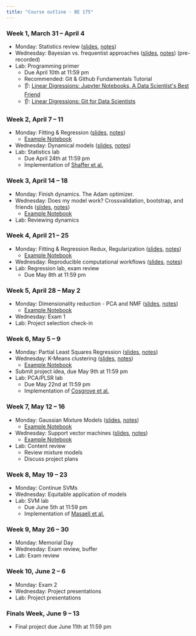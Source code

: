 ```yaml
---
title: "Course outline - BE 175"
---
```


### Week 1, March 31 – April 4

- Monday: Statistics review ([slides](../lectures/lecture1.html), [notes](../notes/lecture1.html))
- Wednesday: Bayesian vs. frequentist approaches ([slides](../lectures/bayesian.html), [notes](../notes/bayesian.html)) (pre-recorded)
- Lab: Programming primer
  - Due April 10th at 11:59 pm
  - Recommended: Git & Github Fundamentals Tutorial
  - 👂: [Linear Digressions: Jupyter Notebooks, A Data Scientist's Best Friend](https://lineardigressions.com/episodes/2017/8/20/jupyter-notebooks-a-data-scientists-best-friend)
  - 👂: [Linear Digressions: Git for Data Scientists](https://lineardigressions.com/episodes/2018/6/3/git-for-data-scientists)

### Week 2, April 7 – 11

- Monday: Fitting & Regression ([slides](../lectures/regression.html), [notes](../notes/regression.html))
  - [Example Notebook](../examples/OLS-Example.ipynb)
- Wednesday: Dynamical models ([slides](../lectures/dynamics.html), [notes](../notes/dynamics.html))
- Lab: Statistics lab
  - Due April 24th at 11:59 pm
  - Implementation of [Shaffer et al.](https://www.nature.com/nature/journal/v546/n7658/abs/nature22794.html)

### Week 3, April 14 – 18

- Monday: Finish dynamics. The Adam optimizer.
- Wednesday: Does my model work? Crossvalidation, bootstrap, and friends ([slides](../lectures/model-validation.html), [notes](../notes/model-validation.html))
  - [Example Notebook](../examples/CrossVal-Example.ipynb)
- Lab: Reviewing dynamics

### Week 4, April 21 – 25

- Monday: Fitting & Regression Redux, Regularization ([slides](../lectures/regularization.html), [notes](../notes/regularization.html))
  - [Example Notebook](../examples/Regularization-Example.ipynb)
- Wednesday: Reproducible computational workflows ([slides](../lectures/reproducibility.html), [notes](../notes/reproducibility.html))
- Lab: Regression lab, exam review
  - Due May 8th at 11:59 pm

### Week 5, April 28 – May 2

- Monday: Dimensionality reduction - PCA and NMF ([slides](../lectures/dimensionality-reduction.html), [notes](../notes/dimensionality-reduction.html))
  - [Example Notebook](../examples/PCA-NNMF.ipynb)
- Wednesday: Exam 1
- Lab: Project selection check-in

### Week 6, May 5 – 9

- Monday: Partial Least Squares Regression ([slides](../lectures/plsr.html), [notes](../notes/plsr.html))
- Wednesday: K-Means clustering ([slides](../lectures/clustering.html), [notes](../notes/clustering.html))
  - [Example Notebook](../examples/K-Means.ipynb)
- Submit project idea, due May 9th at 11:59 pm
- Lab: PCA/PLSR lab
  - Due May 22nd at 11:59 pm
  - Implementation of [Cosgrove et al.](https://pubs.rsc.org/en/Content/ArticleLanding/2010/MB/b926287c)

### Week 7, May 12 – 16

- Monday: Gaussian Mixture Models ([slides](../lectures/gmms.html), [notes](../notes/gmms.html))
  - [Example Notebook](../examples/Gaussian-Mixtures.ipynb)
- Wednesday: Support vector machines ([slides](../lectures/svms.html), [notes](../notes/svms.html))
  - [Example Notebook](../examples/SVMs-example.ipynb)
- Lab: Content review
  - Review mixture models
  - Discuss project plans

### Week 8, May 19 – 23

- Monday: Continue SVMs
- Wednesday: Equitable application of models
- Lab: SVM lab
  - Due June 5th at 11:59 pm
  - Implementation of [Masaeli et al.](https://www.nature.com/articles/srep37863)

### Week 9, May 26 – 30

- Monday: Memorial Day
- Wednesday: Exam review, buffer
- Lab: Exam review

### Week 10, June 2 – 6

- Monday: Exam 2
- Wednesday: Project presentations
- Lab: Project presentations

### Finals Week, June 9 – 13

- Final project due June 11th at 11:59 pm
